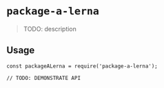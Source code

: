 # `package-a-lerna`

> TODO: description

## Usage

```
const packageALerna = require('package-a-lerna');

// TODO: DEMONSTRATE API
```
